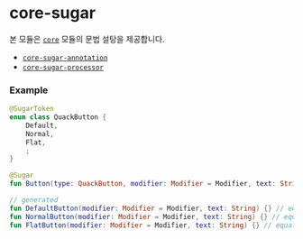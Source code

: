# core-sugar

본 모듈은 [`core`](../core) 모듈의 문법 설탕을 제공합니다.

- [`core-sugar-annotation`](../core-sugar-annotation)
- [`core-sugar-processor`](../core-sugar-processor)

### Example

```kotlin
@SugarToken
enum class QuackButton {
    Default,
    Normal,
    Flat,
    ;
}

@Sugar
fun Button(type: QuackButton, modifier: Modifier = Modifier, text: String) {}

// generated
fun DefaultButton(modifier: Modifier = Modifier, text: String) {} // equals to Button(type = QuackButton.Default, ...)
fun NormalButton(modifier: Modifier = Modifier, text: String) {} // equals to Button(type = QuackButton.Normal, ...)
fun FlatButton(modifier: Modifier = Modifier, text: String) {} // equals to Button(type = QuackButton.Flat, ...)
```
